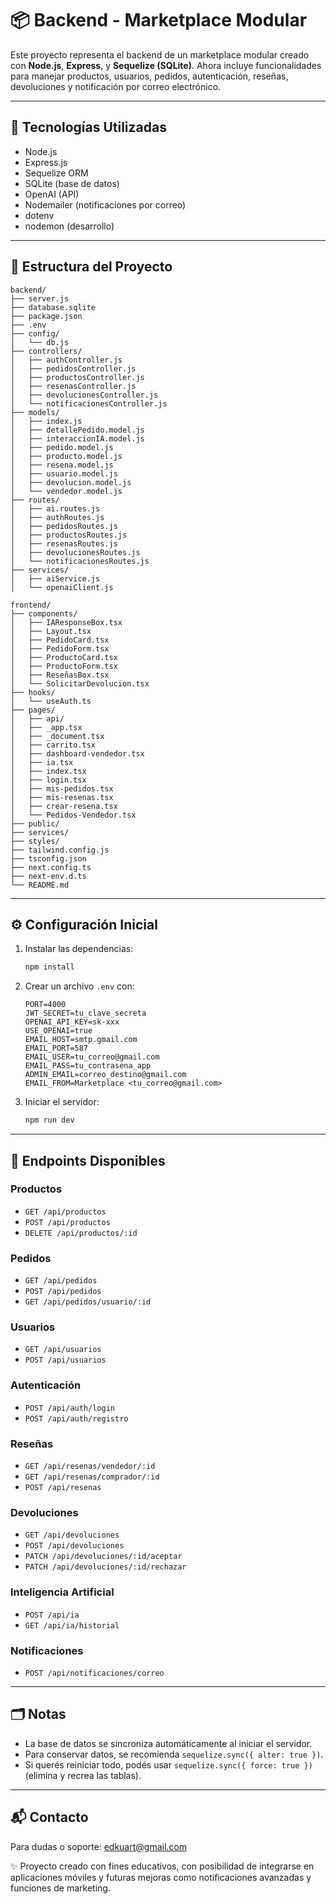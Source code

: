 # 📦 Backend - Marketplace Modular

Este proyecto representa el backend de un marketplace modular creado con **Node.js**, **Express**, y **Sequelize (SQLite)**. Ahora incluye funcionalidades para manejar productos, usuarios, pedidos, autenticación, reseñas, devoluciones y notificación por correo electrónico.

---

## 🚀 Tecnologías Utilizadas

- Node.js
- Express.js
- Sequelize ORM
- SQLite (base de datos)
- OpenAI (API)
- Nodemailer (notificaciones por correo)
- dotenv
- nodemon (desarrollo)

---

## 📁 Estructura del Proyecto

```
backend/
├── server.js
├── database.sqlite
├── package.json
├── .env
├── config/
│   └── db.js
├── controllers/
│   ├── authController.js
│   ├── pedidosController.js
│   ├── productosController.js
│   ├── resenasController.js
│   ├── devolucionesController.js
│   └── notificacionesController.js
├── models/
│   ├── index.js
│   ├── detallePedido.model.js
│   ├── interaccionIA.model.js
│   ├── pedido.model.js
│   ├── producto.model.js
│   ├── resena.model.js
│   ├── usuario.model.js
│   ├── devolucion.model.js
│   └── vendedor.model.js
├── routes/
│   ├── ai.routes.js
│   ├── authRoutes.js
│   ├── pedidosRoutes.js
│   ├── productosRoutes.js
│   ├── resenasRoutes.js
│   ├── devolucionesRoutes.js
│   └── notificacionesRoutes.js
├── services/
│   ├── aiService.js
│   └── openaiClient.js

frontend/
├── components/
│   ├── IAResponseBox.tsx
│   ├── Layout.tsx
│   ├── PedidoCard.tsx
│   ├── PedidoForm.tsx
│   ├── ProductoCard.tsx
│   ├── ProductoForm.tsx
│   ├── ReseñasBox.tsx
│   └── SolicitarDevolucion.tsx
├── hooks/
│   └── useAuth.ts
├── pages/
│   ├── api/
│   ├── _app.tsx
│   ├── _document.tsx
│   ├── carrito.tsx
│   ├── dashboard-vendedor.tsx
│   ├── ia.tsx
│   ├── index.tsx
│   ├── login.tsx
│   ├── mis-pedidos.tsx
│   ├── mis-resenas.tsx
│   ├── crear-resena.tsx
│   └── Pedidos-Vendedor.tsx
├── public/
├── services/
├── styles/
├── tailwind.config.js
├── tsconfig.json
├── next.config.ts
├── next-env.d.ts
└── README.md
```

---

## ⚙️ Configuración Inicial

1. Instalar las dependencias:
   ```bash
   npm install
   ```

2. Crear un archivo `.env` con:
   ```env
   PORT=4000
   JWT_SECRET=tu_clave_secreta
   OPENAI_API_KEY=sk-xxx
   USE_OPENAI=true
   EMAIL_HOST=smtp.gmail.com
   EMAIL_PORT=587
   EMAIL_USER=tu_correo@gmail.com
   EMAIL_PASS=tu_contrasena_app
   ADMIN_EMAIL=correo_destino@gmail.com
   EMAIL_FROM=Marketplace <tu_correo@gmail.com>
   ```

3. Iniciar el servidor:
   ```bash
   npm run dev
   ```

---

## 🔗 Endpoints Disponibles

### Productos
- `GET /api/productos`
- `POST /api/productos`
- `DELETE /api/productos/:id`

### Pedidos
- `GET /api/pedidos`
- `POST /api/pedidos`
- `GET /api/pedidos/usuario/:id`

### Usuarios
- `GET /api/usuarios`
- `POST /api/usuarios`

### Autenticación
- `POST /api/auth/login`
- `POST /api/auth/registro`

### Reseñas
- `GET /api/resenas/vendedor/:id`
- `GET /api/resenas/comprador/:id`
- `POST /api/resenas`

### Devoluciones
- `GET /api/devoluciones`
- `POST /api/devoluciones`
- `PATCH /api/devoluciones/:id/aceptar`
- `PATCH /api/devoluciones/:id/rechazar`

### Inteligencia Artificial
- `POST /api/ia`
- `GET /api/ia/historial`

### Notificaciones
- `POST /api/notificaciones/correo`

---

## 🗂 Notas

- La base de datos se sincroniza automáticamente al iniciar el servidor.
- Para conservar datos, se recomienda `sequelize.sync({ alter: true })`.
- Si querés reiniciar todo, podés usar `sequelize.sync({ force: true })` (elimina y recrea las tablas).

---

## 📬 Contacto

Para dudas o soporte: [edkuart@gmail.com](mailto:edkuart@gmail.com)

✨ Proyecto creado con fines educativos, con posibilidad de integrarse en aplicaciones móviles y futuras mejoras como notificaciones avanzadas y funciones de marketing.

